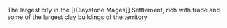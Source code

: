 The largest city in the [[Claystone Mages]] Settlement, rich with trade and some of the largest clay buildings of the territory.